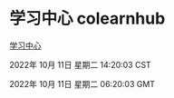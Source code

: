 # 学习中心 colearnhub
[学习中心](http://27.19.33.125:56308/colearnhub/)

2022年 10月 11日 星期二 14:20:03 CST

2022年 10月 11日 星期二 06:20:03 GMT
